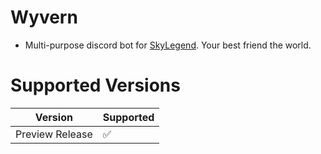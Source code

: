 # Wyvern
- Multi-purpose discord bot for [SkyLegend](https://discord.gg/ZwhgJvXqm9). Your best friend the world.

# Supported Versions

| Version           | Supported          |
| ----------------- | ------------------ |
| Preview Release   | ✅                |